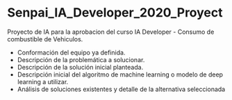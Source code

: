 # Senpai_IA_Developer_2020_Proyect
Proyecto de IA para la aprobacion del curso IA Developer - Consumo de combustible de Vehiculos.

- Conformación del equipo ya definida.
- Descripción de la problemática a solucionar.
- Descripción de la solución inicial planteada.
- Descripción inicial del algoritmo de machine learning o modelo de deep learning a
utilizar.
- Análisis de soluciones existentes y detalle de la alternativa seleccionada
